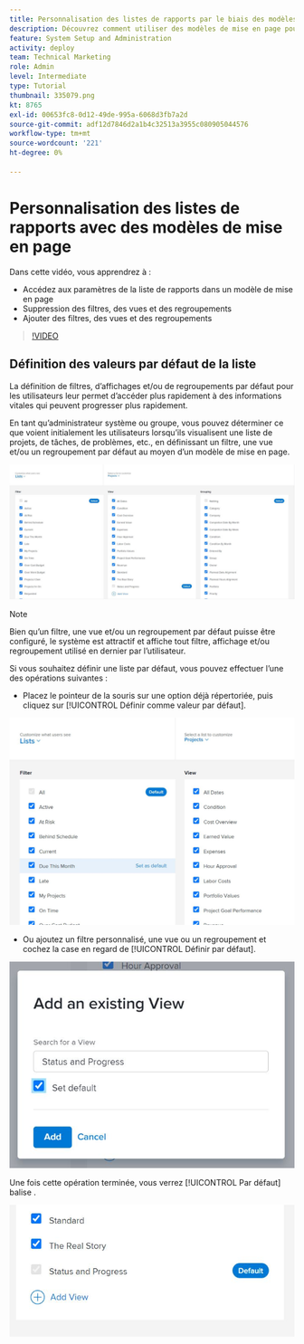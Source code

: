 ```yaml
---
title: Personnalisation des listes de rapports par le biais des modèles de mise en page
description: Découvrez comment utiliser des modèles de mise en page pour ajouter et supprimer des filtres, des vues et des groupes des listes de rapports.
feature: System Setup and Administration
activity: deploy
team: Technical Marketing
role: Admin
level: Intermediate
type: Tutorial
thumbnail: 335079.png
kt: 8765
exl-id: 00653fc8-0d12-49de-995a-6068d3fb7a2d
source-git-commit: adf12d7846d2a1b4c32513a3955c080905044576
workflow-type: tm+mt
source-wordcount: '221'
ht-degree: 0%

---
```


# Personnalisation des listes de rapports avec des modèles de mise en page

Dans cette vidéo, vous apprendrez à :

* Accédez aux paramètres de la liste de rapports dans un modèle de mise en page
* Suppression des filtres, des vues et des regroupements
* Ajouter des filtres, des vues et des regroupements

>[!VIDEO](https://video.tv.adobe.com/v/335079/?quality=12)

## Définition des valeurs par défaut de la liste

La définition de filtres, d’affichages et/ou de regroupements par défaut pour les utilisateurs leur permet d’accéder plus rapidement à des informations vitales qui peuvent progresser plus rapidement.

En tant qu’administrateur système ou groupe, vous pouvez déterminer ce que voient initialement les utilisateurs lorsqu’ils visualisent une liste de projets, de tâches, de problèmes, etc., en définissant un filtre, une vue et/ou un regroupement par défaut au moyen d’un modèle de mise en page.

![Modèle de mise en page [!UICONTROL Listes] window](assets/admin-fund-layout-template-default-lists-1-1.JPG)

>[!NOTE]
>
>Bien qu’un filtre, une vue et/ou un regroupement par défaut puisse être configuré, le système est attractif et affiche tout filtre, affichage et/ou regroupement utilisé en dernier par l’utilisateur.


Si vous souhaitez définir une liste par défaut, vous pouvez effectuer l’une des opérations suivantes :

* Placez le pointeur de la souris sur une option déjà répertoriée, puis cliquez sur [!UICONTROL Définir comme valeur par défaut].

![Modèle de mise en page [!UICONTROL Listes] fenêtre avec [!UICONTROL Définir comme valeur par défaut] visible](assets/admin-fund-layout-template-default-lists-1-2.JPG)

* Ou ajoutez un filtre personnalisé, une vue ou un regroupement et cochez la case en regard de [!UICONTROL Définir par défaut].

![[!UICONTROL Ajouter une vue existante] window](assets/admin-fund-layout-template-default-lists-1-3.JPG)

Une fois cette opération terminée, vous verrez [!UICONTROL Par défaut] balise .

![[!UICONTROL Par défaut] balise en regard de l’option de liste](assets/admin-fund-layout-template-default-lists-1-4.JPG)

